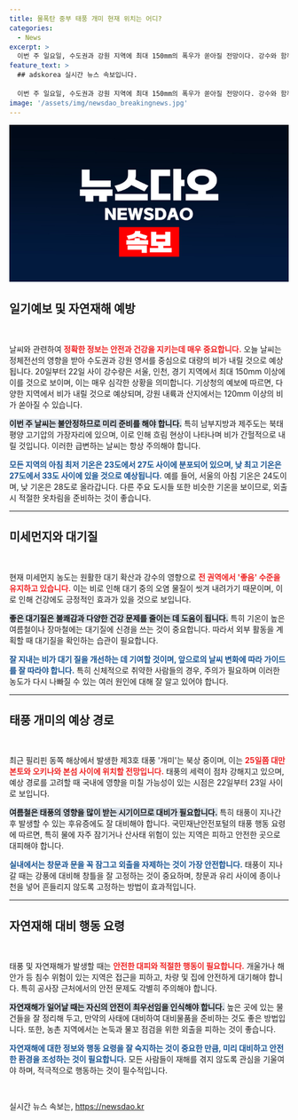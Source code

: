 ```yaml
---
title: 물폭탄 중부 태풍 개미 현재 위치는 어디?
categories:
  - News
excerpt: >
  이번 주 일요일, 수도권과 강원 지역에 최대 150mm의 폭우가 쏟아질 전망이다. 강수와 함께 태풍 개미도 북상 중, 안전 주의가 필요하다!
feature_text: >
  ## adskorea 실시간 뉴스 속보입니다.

  이번 주 일요일, 수도권과 강원 지역에 최대 150mm의 폭우가 쏟아질 전망이다. 강수와 함께 태풍 개미도 북상 중, 안전 주의가 필요하다!
image: '/assets/img/newsdao_breakingnews.jpg'
---
```


<p><img src="/assets/img/newsdao_breakingnews.jpg" alt="adskorea 속보" /></p>

<h2 data-ke-size="size26">일기예보 및 자연재해 예방</h2>

<p data-ke-size="size16">&nbsp;</p>

<p>날씨와 관련하여 <b><span style="color: #ee2323;">정확한 정보는 안전과 건강을 지키는데 매우 중요합니다.</span></b> 오늘 날씨는 정체전선의 영향을 받아 수도권과 강원 영서를 중심으로 대량의 비가 내릴 것으로 예상됩니다. 20일부터 22일 사이 강수량은 서울, 인천, 경기 지역에서 최대 150mm 이상에 이를 것으로 보이며, 이는 매우 심각한 상황을 의미합니다. 기상청의 예보에 따르면, 다양한 지역에서 비가 내릴 것으로 예상되며, 강원 내륙과 산지에서는 120mm 이상의 비가 쏟아질 수 있습니다. </p>

<p><b><span style="background-color: #21538527;">이번 주 날씨는 불안정하므로 미리 준비를 해야 합니다.</span></b> 특히 남부지방과 제주도는 북태평양 고기압의 가장자리에 있으며, 이로 인해 흐림 현상이 나타나며 비가 간헐적으로 내릴 것입니다. 이러한 급변하는 날씨는 항상 주의해야 합니다.</p>

<p><b><span style="color: #1a5490;">모든 지역의 아침 최저 기온은 23도에서 27도 사이에 분포되어 있으며, 낮 최고 기온은 27도에서 33도 사이에 있을 것으로 예상됩니다.</span></b> 예를 들어, 서울의 아침 기온은 24도이며, 낮 기온은 28도로 올라갑니다. 다른 주요 도시들 또한 비슷한 기온을 보이므로, 외출 시 적절한 옷차림을 준비하는 것이 좋습니다.</p>

<hr>

<h2 data-ke-size="size26">미세먼지와 대기질</h2>

<p data-ke-size="size16">&nbsp;</p>

<p>현재 미세먼지 농도는 원활한 대기 확산과 강수의 영향으로 <b><span style="color: #ee2323;">전 권역에서 '좋음' 수준을 유지하고 있습니다.</span></b> 이는 비로 인해 대기 중의 오염 물질이 씻겨 내려가기 때문이며, 이로 인해 건강에도 긍정적인 효과가 있을 것으로 보입니다.</p>

<p><b><span style="background-color: #21538527;">좋은 대기질은 불쾌감과 다양한 건강 문제를 줄이는 데 도움이 됩니다.</span></b> 특히 기온이 높은 여름철이나 장마철에는 대기질에 신경을 쓰는 것이 중요합니다. 따라서 외부 활동을 계획할 때 대기질을 확인하는 습관이 필요합니다.</p>

<p><b><span style="color: #1a5490;">잘 지내는 비가 대기 질을 개선하는 데 기여할 것이며, 앞으로의 날씨 변화에 따라 가이드를 잘 따라야 합니다.</span></b> 특히 신체적으로 취약한 사람들의 경우, 주의가 필요하며 이러한 농도가 다시 나빠질 수 있는 여러 원인에 대해 잘 알고 있어야 합니다.</p>

<hr>

<h2 data-ke-size="size26">태풍 개미의 예상 경로</h2>

<p data-ke-size="size16">&nbsp;</p>

<p>최근 필리핀 동쪽 해상에서 발생한 제3호 태풍 '개미'는 북상 중이며, 이는 <b><span style="color: #ee2323;">25일쯤 대만 본토와 오키나와 본섬 사이에 위치할 전망입니다.</span></b> 태풍의 세력이 점차 강해지고 있으며, 예상 경로를 고려할 때 국내에 영향을 미칠 가능성이 있는 시점은 22일부터 23일 사이로 보입니다.</p>

<p><b><span style="background-color: #21538527;">여름철은 태풍의 영향을 많이 받는 시기이므로 대비가 필요합니다.</span></b> 특히 태풍이 지나간 후 발생할 수 있는 후유증에도 잘 대비해야 합니다. 국민재난안전포털의 태풍 행동 요령에 따르면, 특히 물에 자주 잠기거나 산사태 위험이 있는 지역은 피하고 안전한 곳으로 대피해야 합니다.</p>

<p><b><span style="color: #1a5490;">실내에서는 창문과 문을 꼭 잠그고 외출을 자제하는 것이 가장 안전합니다.</span></b> 태풍이 지나갈 때는 강풍에 대비해 창틀을 잘 고정하는 것이 중요하며, 창문과 유리 사이에 종이나 천을 넣어 흔들리지 않도록 고정하는 방법이 효과적입니다.</p>

<hr>

<h2 data-ke-size="size26">자연재해 대비 행동 요령</h2>

<p data-ke-size="size16">&nbsp;</p>

<p>태풍 및 자연재해가 발생할 때는 <b><span style="color: #ee2323;">안전한 대피와 적절한 행동이 필요합니다.</span></b> 개울가나 해안가 등 침수 위험이 있는 지역은 접근을 피하고, 차량 및 집에 안전하게 대기해야 합니다. 특히 공사장 근처에서의 안전 문제도 각별히 주의해야 합니다.</p>

<p><b><span style="background-color: #21538527;">자연재해가 일어날 때는 자신의 안전이 최우선임을 인식해야 합니다.</span></b> 높은 곳에 있는 물건들을 잘 정리해 두고, 만약의 사태에 대비하여 대비물품을 준비하는 것도 좋은 방법입니다. 또한, 농촌 지역에서는 논둑과 물꼬 점검을 위한 외출을 피하는 것이 좋습니다.</p>

<p><b><span style="color: #1a5490;">자연재해에 대한 정보와 행동 요령을 잘 숙지하는 것이 중요한 만큼, 미리 대비하고 안전한 환경을 조성하는 것이 필요합니다.</span></b> 모든 사람들이 재해를 겪지 않도록 관심을 기울여야 하며, 적극적으로 행동하는 것이 필수적입니다. </p>

<p data-ke-size="size16">&nbsp;</p>
실시간 뉴스 속보는, <a href="https://newsdao.kr" rel="dofollow">https://newsdao.kr</a>


